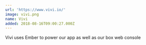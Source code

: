 ```yaml
---
url: 'https://www.vivi.io/'
image: vivi.png
name: Vivi
added: 2018-08-16T09:00:27.000Z
---
```

Vivi uses Ember to power our app as well as our box web console